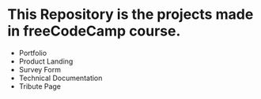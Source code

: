 # This Repository is the projects made in freeCodeCamp course.

- Portfolio
- Product Landing
- Survey Form
- Technical Documentation
- Tribute Page
